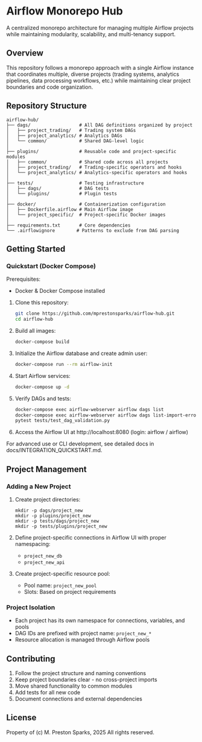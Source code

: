 # Airflow Monorepo Hub

A centralized monorepo architecture for managing multiple Airflow projects while maintaining modularity, scalability, and multi-tenancy support.

## Overview

This repository follows a monorepo approach with a single Airflow instance that coordinates multiple, diverse projects (trading systems, analytics pipelines, data processing workflows, etc.) while maintaining clear project boundaries and code organization.

## Repository Structure

```
airflow-hub/
├── dags/                  # All DAG definitions organized by project
│   ├── project_trading/   # Trading system DAGs
│   ├── project_analytics/ # Analytics DAGs
│   └── common/            # Shared DAG-level logic
│
├── plugins/               # Reusable code and project-specific modules
│   ├── common/            # Shared code across all projects
│   ├── project_trading/   # Trading-specific operators and hooks
│   └── project_analytics/ # Analytics-specific operators and hooks
│
├── tests/                 # Testing infrastructure
│   ├── dags/              # DAG tests
│   └── plugins/           # Plugin tests
│
├── docker/                # Containerization configuration
│   ├── Dockerfile.airflow # Main Airflow image
│   └── project_specific/  # Project-specific Docker images
│
├── requirements.txt       # Core dependencies
└── .airflowignore        # Patterns to exclude from DAG parsing
```

## Getting Started

### Quickstart (Docker Compose)

Prerequisites:
- Docker & Docker Compose installed

1. Clone this repository:
   ```bash
   git clone https://github.com/mprestonsparks/airflow-hub.git
   cd airflow-hub
   ```

2. Build all images:
   ```bash
   docker-compose build
   ```

3. Initialize the Airflow database and create admin user:
   ```bash
   docker-compose run --rm airflow-init
   ```

4. Start Airflow services:
   ```bash
   docker-compose up -d
   ```

5. Verify DAGs and tests:
   ```bash
   docker-compose exec airflow-webserver airflow dags list
   docker-compose exec airflow-webserver airflow dags list-import-errors
   pytest tests/test_dag_validation.py
   ```

6. Access the Airflow UI at http://localhost:8080 (login: airflow / airflow)

For advanced use or CLI development, see detailed docs in docs/INTEGRATION_QUICKSTART.md.

## Project Management

### Adding a New Project

1. Create project directories:
   ```
   mkdir -p dags/project_new
   mkdir -p plugins/project_new
   mkdir -p tests/dags/project_new
   mkdir -p tests/plugins/project_new
   ```

2. Define project-specific connections in Airflow UI with proper namespacing:
   - `project_new_db`
   - `project_new_api`

3. Create project-specific resource pool:
   - Pool name: `project_new_pool`
   - Slots: Based on project requirements

### Project Isolation

- Each project has its own namespace for connections, variables, and pools
- DAG IDs are prefixed with project name: `project_new_*`
- Resource allocation is managed through Airflow pools

## Contributing

1. Follow the project structure and naming conventions
2. Keep project boundaries clear - no cross-project imports
3. Move shared functionality to common modules
4. Add tests for all new code
5. Document connections and external dependencies

## License
Property of
(c) M. Preston Sparks, 2025 
All rights reserved. 
